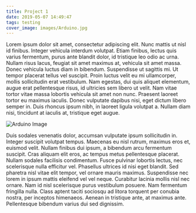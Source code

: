 ```yaml
---
title: Project 1
date: 2019-05-07 14:49:47
tags: testing
cover_image: images/Arduino.jpg
---
```

Lorem ipsum dolor sit amet, consectetur adipiscing elit. Nunc mattis ut nisl id finibus. Integer vehicula interdum volutpat. Etiam finibus, lectus quis varius fermentum, purus ante blandit dolor, id tristique leo odio ac urna. Nullam risus lacus, feugiat sit amet maximus at, vehicula sit amet massa. Donec vehicula luctus diam in bibendum. Suspendisse ut sagittis mi. Ut tempor placerat tellus vel suscipit. Proin luctus velit eu mi ullamcorper, mollis sollicitudin erat vestibulum. Nam egestas, dui quis aliquet elementum, augue erat pellentesque risus, id ultricies sem libero ut velit. Nam vitae tortor vitae massa lobortis vehicula sit amet non nunc. Praesent laoreet tortor eu maximus iaculis. Donec vulputate dapibus nisi, eget dictum libero semper in. Duis rhoncus ipsum nibh, in laoreet ligula volutpat a. Nullam diam nisi, tincidunt at iaculis at, tristique eget augue.

![Arduino Image](/images/Arduino.jpg)

Duis sodales venenatis dolor, accumsan vulputate ipsum sollicitudin in. Integer suscipit volutpat tempus. Maecenas eu nisl rutrum, maximus eros et, euismod velit. Nullam finibus dui ipsum, a bibendum arcu fermentum suscipit. Cras aliquam elit eros, ac tempus metus pellentesque placerat. Nullam sodales facilisis condimentum. Fusce pulvinar lobortis lectus, nec scelerisque nulla efficitur vel. Phasellus ultrices id nisi eget blandit. Sed pharetra nisl vitae elit tempor, vel ornare mauris maximus. Suspendisse nec lorem in ipsum mattis eleifend vel vel neque. Curabitur lacinia mollis nisl nec ornare. Nam id nisl scelerisque purus vestibulum posuere. Nam fermentum fringilla nulla. Class aptent taciti sociosqu ad litora torquent per conubia nostra, per inceptos himenaeos. Aenean in tristique ante, at maximus ante. Pellentesque bibendum varius dui sed dignissim.
